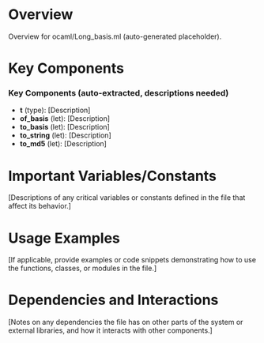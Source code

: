 # Overview

Overview for ocaml/Long_basis.ml (auto-generated placeholder).

# Key Components

### Key Components (auto-extracted, descriptions needed)
- **t** (type): [Description]
- **of_basis** (let): [Description]
- **to_basis** (let): [Description]
- **to_string** (let): [Description]
- **to_md5** (let): [Description]

# Important Variables/Constants

[Descriptions of any critical variables or constants defined in the file that affect its behavior.]

# Usage Examples

[If applicable, provide examples or code snippets demonstrating how to use the functions, classes, or modules in the file.]

# Dependencies and Interactions

[Notes on any dependencies the file has on other parts of the system or external libraries, and how it interacts with other components.]
